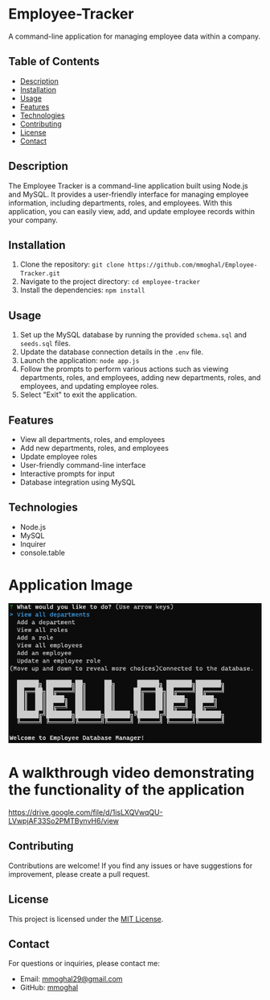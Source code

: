 # Employee-Tracker

A command-line application for managing employee data within a company.

## Table of Contents

- [Description](#description)
- [Installation](#installation)
- [Usage](#usage)
- [Features](#features)
- [Technologies](#technologies)
- [Contributing](#contributing)
- [License](#license)
- [Contact](#contact)

## Description

The Employee Tracker is a command-line application built using Node.js and MySQL. It provides a user-friendly interface for managing employee information, including departments, roles, and employees. With this application, you can easily view, add, and update employee records within your company.

## Installation

1. Clone the repository: `git clone https://github.com/mmoghal/Employee-Tracker.git`
2. Navigate to the project directory: `cd employee-tracker`
3. Install the dependencies: `npm install`

## Usage

1. Set up the MySQL database by running the provided `schema.sql` and `seeds.sql` files.
2. Update the database connection details in the `.env` file.
3. Launch the application: `node app.js`
4. Follow the prompts to perform various actions such as viewing departments, roles, and employees, adding new departments, roles, and employees, and updating employee roles.
5. Select "Exit" to exit the application.

## Features

- View all departments, roles, and employees
- Add new departments, roles, and employees
- Update employee roles
- User-friendly command-line interface
- Interactive prompts for input
- Database integration using MySQL

## Technologies

- Node.js
- MySQL
- Inquirer
- console.table

# Application Image

![alt Image of the application](https://github.com/mmoghal/Employee-Tracker/blob/main/pic.png)

# A walkthrough video demonstrating the functionality of the application

https://drive.google.com/file/d/1isLXQVwqQU-LVwpjAF33So2PMTBynvH6/view

## Contributing

Contributions are welcome! If you find any issues or have suggestions for improvement, please create a pull request.

## License

This project is licensed under the [MIT License](LICENSE).

## Contact

For questions or inquiries, please contact me:

- Email: [mmoghal29@gmail.com](mailto:your-email@example.com)
- GitHub: [mmoghal](https://github.com/mmoghal)

